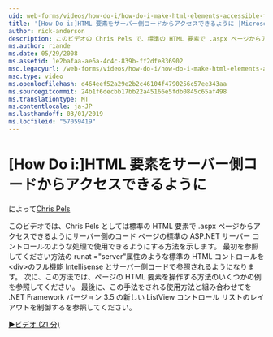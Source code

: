 ```yaml
---
uid: web-forms/videos/how-do-i/how-do-i-make-html-elements-accessible-from-server-side-code
title: '[How Do i:]HTML 要素をサーバー側コードからアクセスできるように |Microsoft Docs'
author: rick-anderson
description: このビデオの Chris Pels で、標準の HTML 要素で .aspx ページからアクセスできるようにサーバー側のコード ページの処理で使用できるようにする方法を紹介しています.
ms.author: riande
ms.date: 05/29/2008
ms.assetid: 1e2bafaa-ae6a-4c4c-839b-ff2dfe836902
msc.legacyurl: /web-forms/videos/how-do-i/how-do-i-make-html-elements-accessible-from-server-side-code
msc.type: video
ms.openlocfilehash: d464eef52a29e2b2c46104f4790256c57ee343aa
ms.sourcegitcommit: 24b1f6decbb17bb22a45166e5fdb0845c65af498
ms.translationtype: MT
ms.contentlocale: ja-JP
ms.lasthandoff: 03/01/2019
ms.locfileid: "57059419"
---
```

<a name="how-do-i-make-html-elements-accessible-from-server-side-code"></a>[How Do i:]HTML 要素をサーバー側コードからアクセスできるように
====================
によって[Chris Pels](https://twitter.com/chrispels)

このビデオでは、Chris Pels としては標準の HTML 要素で .aspx ページからアクセスできるようにサーバー側のコード ページの標準の ASP.NET サーバー コントロールのような処理で使用できるようにする方法を示します。 最初を参照してください方法の runat ="server"属性のような標準の HTML コントロールを&lt;div&gt;のフル機能 Intellisense とサーバー側コードで参照されるようになります。 次に、この方法では、ページの HTML 要素を操作する方法のいくつかの例を参照してください。 最後に、この手法をされる使用方法と組み合わせてを .NET Framework バージョン 3.5 の新しい ListView コントロール リストのレイアウトを制御するを参照してください。

[&#9654;ビデオ (21 分)](https://channel9.msdn.com/Blogs/ASP-NET-Site-Videos/how-do-i-make-html-elements-accessible-from-server-side-code)
